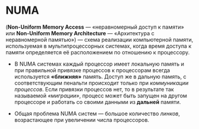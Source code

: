# NUMA 
(**Non-Uniform Memory Access** — «неравномерный доступ к памяти» или **Non-Uniform Memory Architecture** — «Архитектура с неравномерной памятью») — схема реализации компьютерной памяти, используемая в мультипроцессорных системах, когда время доступа к памяти определяется её расположением по отношению к процессору.

* В NUMA cистемах каждый процессор имеет локальную память и при правильной привязке процессов к процессорам всегда используется **«ближняя»** память. Доступ же в дальную память, с соответствующим пенальти происходит только при *коммуникации процессов*. Если привязки процессов нет, то в результате так называемой *«миграции»*, процесс может быть запущен на другом процессоре и работать со своими данными из **дальней** памяти.

* Общая проблема NUMA систем — большое количество *линков*, возрастающее при увеличении числа процессоров.

<!-- _footer: What is NUMA? [Электронный ресурс]. URL: https://whatis.techtarget.com/definition/NUMA-non-uniform-memory-access (дата обращения: 14.04.2020)-->
